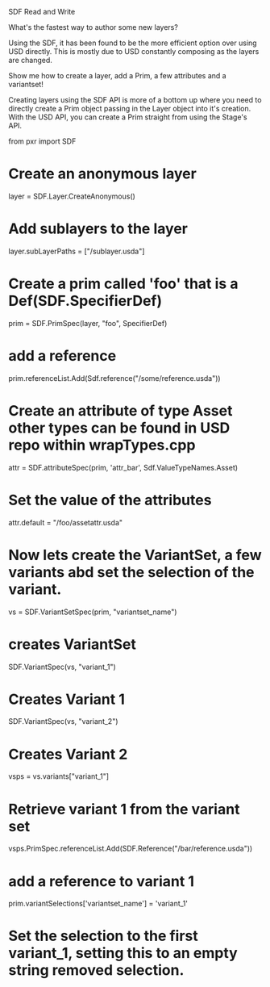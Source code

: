 SDF Read and Write

What's the fastest way to author some new layers?

Using the SDF, it has been found to be the more efficient option over using USD directly. This is mostly due to
USD constantly composing as the layers are changed.

Show me how to create a layer, add a Prim, a few attributes and a variantset!

Creating layers using the SDF API is more of a bottom up where you need to directly create a Prim object passing 
in the Layer object into it's creation. With the USD API, you can create a Prim straight from using the Stage's API.

from pxr import SDF
# Create an anonymous layer 
layer = SDF.Layer.CreateAnonymous()
# Add sublayers to the layer
layer.subLayerPaths = ["/sublayer.usda"]
# Create a prim called 'foo' that is a Def(SDF.SpecifierDef)
prim = SDF.PrimSpec(layer, "foo", SpecifierDef)
# add a reference
prim.referenceList.Add(Sdf.reference("/some/reference.usda"))
# Create an attribute of type Asset other types can be found in USD repo within wrapTypes.cpp
attr = SDF.attributeSpec(prim, 'attr_bar', Sdf.ValueTypeNames.Asset)
# Set the value of the attributes
attr.default = "/foo/assetattr.usda"
# Now lets create the VariantSet, a few variants abd set the selection of the variant.
vs = SDF.VariantSetSpec(prim, "variantset_name") 
# creates VariantSet
SDF.VariantSpec(vs, "variant_1") 
# Creates Variant 1
SDF.VariantSpec(vs, "variant_2")
# Creates Variant 2
vsps = vs.variants["variant_1"]
# Retrieve variant 1 from the variant set
vsps.PrimSpec.referenceList.Add(SDF.Reference("/bar/reference.usda"))
# add a reference to variant 1
prim.variantSelections['variantset_name'] = 'variant_1'
# Set the selection to the first variant_1, setting this to an empty string removed selection.

